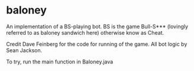 # baloney
An implementation of a BS-playing bot. BS is the game Bull-S*** (lovingly referred to as baloney sandwich here) otherwise know as Cheat.

Credit Dave Feinberg for the code for running of the game. All bot logic by Sean Jackson.

To try, run the main function in Baloney.java
